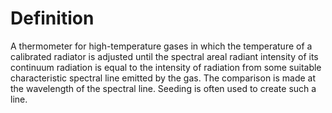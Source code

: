 # Definition

A thermometer for high-temperature gases in which the temperature of a
calibrated radiator is adjusted until the spectral areal radiant
intensity of its continuum radiation is equal to the intensity of
radiation from some suitable characteristic spectral line emitted by the
gas. The comparison is made at the wavelength of the spectral line.
Seeding is often used to create such a line.
